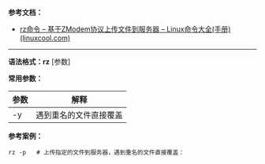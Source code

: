 **参考文档：**

- [rz命令 – 基于ZModem协议上传文件到服务器 – Linux命令大全(手册) (linuxcool.com)](https://www.linuxcool.com/rz)

---

**语法格式：rz** [参数]

**常用参数：**

| 参数 | 解释                     |
| ------ | -------------------------- |
| -y   | 遇到重名的文件直接覆盖<br /> |

**参考案例：**

```shell
rz -p   # 上传指定的文件到服务器，遇到重名的文件直接覆盖：
```
